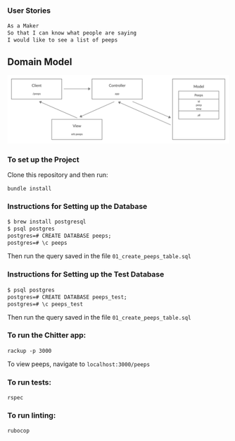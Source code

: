 ### User Stories

```
As a Maker
So that I can know what people are saying
I would like to see a list of peeps
```
## Domain Model

![Chitter domain model](./public/images/chitter_01.png)

### To set up the Project
Clone this repository and then run:
```
bundle install
```

### Instructions for Setting up the Database

```
$ brew install postgresql
$ psql postgres
postgres=# CREATE DATABASE peeps;
postgres=# \c peeps
```
Then run the query saved in the file `01_create_peeps_table.sql`

### Instructions for Setting up the Test Database

```
$ psql postgres
postgres=# CREATE DATABASE peeps_test;
postgres=# \c peeps_test
```
Then run the query saved in the file `01_create_peeps_table.sql`

### To run the Chitter app:

```
rackup -p 3000
```

To view peeps, navigate to `localhost:3000/peeps`

### To run tests:

```
rspec
```
### To run linting:
```
rubocop
```
